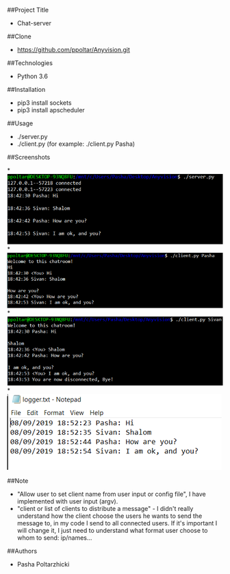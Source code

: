 ##Project Title
* Chat-server

##Clone
* https://github.com/ppoltar/Anyvision.git

##Technologies
* Python 3.6

##Installation 
* pip3 install sockets
* pip3 install apscheduler

##Usage
* ./server.py
* ./client.py <Name>  (for example: ./client.py Pasha)


##Screenshots

*![alt tag](https://github.com/ppoltar/Anyvision/blob/master/Screenshots/server.png)
*![alt tag](https://github.com/ppoltar/Anyvision/blob/master/Screenshots/client_Pasha.png)
*![alt tag](https://github.com/ppoltar/Anyvision/blob/master/Screenshots/client_Sivan.png)
*![alt tag](https://github.com/ppoltar/Anyvision/blob/master/Screenshots/logger.png)


##Note
* "Allow user to set client name from user input or config file", I have implemented with user input (argv).
* "client or list of clients to distribute a message" - I didn't really understand how the client choose the users he wants to send the message to,
in my code I send to all connected users. If it's important I will change it, I just need to understand what format user choose to whom to send: ip/names...


##Authors
* Pasha Poltarzhicki

 